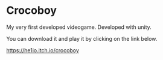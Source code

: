 # Crocoboy
My very first developed videogame. 
Developed with unity.

You can download it and play it by clicking on the link below.

https://he1io.itch.io/crocoboy
